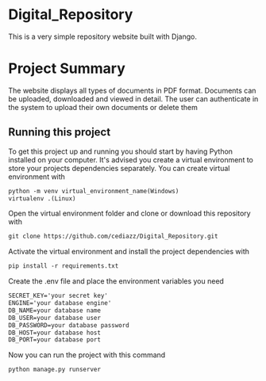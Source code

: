 # Digital_Repository
This is a very simple repository website built with Django.

# Project Summary
The website displays all types of documents in PDF format. Documents can be uploaded, downloaded and viewed in detail. The user can authenticate in the system to upload their own documents or delete them

## Running this project
To get this project up and running you should start by having Python installed on your computer. It's advised you create a virtual environment to store your projects dependencies separately. You can create virtual environment with
````markdown
python -m venv virtual_environment_name(Windows)
virtualenv .(Linux)
````
Open the virtual environment folder and clone or download this repository with
````markdown
git clone https://github.com/cediazz/Digital_Repository.git
````
Activate the virtual environment and install the project dependencies with
````markdown
pip install -r requirements.txt
````
Create the .env file and place the environment variables you need
````markdown
SECRET_KEY='your secret key'
ENGINE='your database engine'
DB_NAME=your database name
DB_USER=your database user
DB_PASSWORD=your database password
DB_HOST=your database host
DB_PORT=your database port
````
Now you can run the project with this command
````markdown
python manage.py runserver
````
